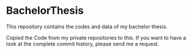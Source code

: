 # BachelorThesis
This repository contains the codes and data of my bachelor thesis. 

Copied the Code from my private repositories to this. If you want to have a look at the complete commit history, please send me a request.
